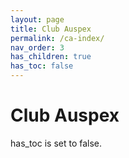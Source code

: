```yaml
---
layout: page
title: Club Auspex
permalink: /ca-index/
nav_order: 3
has_children: true
has_toc: false
---
```

# Club Auspex

has_toc is set to false.
